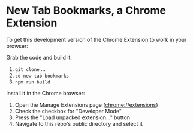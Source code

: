 # New Tab Bookmarks, a Chrome Extension

To get this development version of the Chrome Extension to work in your browser:

Grab the code and build it:

1. `git clone` …
2. `cd new-tab-bookmarks`
3. `npm run build`

Install it in the Chrome browser:

1. Open the Manage Extensions page ([chrome://extensions](chrome://extensions))
2. Check the checkbox for "Developer Mode"
3. Press the "Load unpacked extension…" button
4. Navigate to this repo's public directory and select it
